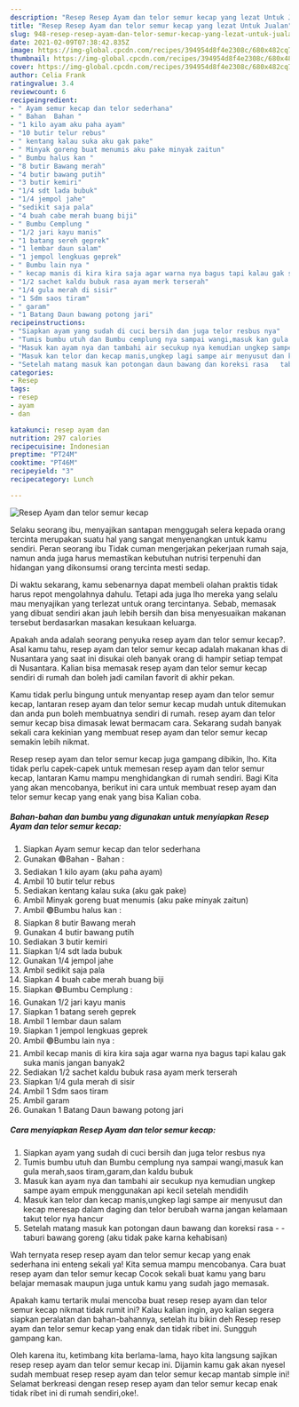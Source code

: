 ```yaml
---
description: "Resep Resep Ayam dan telor semur kecap yang lezat Untuk Jualan"
title: "Resep Resep Ayam dan telor semur kecap yang lezat Untuk Jualan"
slug: 948-resep-resep-ayam-dan-telor-semur-kecap-yang-lezat-untuk-jualan
date: 2021-02-09T07:38:42.835Z
image: https://img-global.cpcdn.com/recipes/394954d8f4e2308c/680x482cq70/resep-ayam-dan-telor-semur-kecap-foto-resep-utama.jpg
thumbnail: https://img-global.cpcdn.com/recipes/394954d8f4e2308c/680x482cq70/resep-ayam-dan-telor-semur-kecap-foto-resep-utama.jpg
cover: https://img-global.cpcdn.com/recipes/394954d8f4e2308c/680x482cq70/resep-ayam-dan-telor-semur-kecap-foto-resep-utama.jpg
author: Celia Frank
ratingvalue: 3.4
reviewcount: 6
recipeingredient:
- " Ayam semur kecap dan telor sederhana"
- " Bahan  Bahan "
- "1 kilo ayam aku paha ayam"
- "10 butir telur rebus"
- " kentang kalau suka aku gak pake"
- " Minyak goreng buat menumis aku pake minyak zaitun"
- " Bumbu halus kan "
- "8 butir Bawang merah"
- "4 butir bawang putih"
- "3 butir kemiri"
- "1/4 sdt lada bubuk"
- "1/4 jempol jahe"
- "sedikit saja pala"
- "4 buah cabe merah buang biji"
- " Bumbu Cemplung "
- "1/2 jari kayu manis"
- "1 batang sereh geprek"
- "1 lembar daun salam"
- "1 jempol lengkuas geprek"
- " Bumbu lain nya "
- " kecap manis di kira kira saja agar warna nya bagus tapi kalau gak suka manis jangan banyak2"
- "1/2 sachet kaldu bubuk rasa ayam merk terserah"
- "1/4 gula merah di sisir"
- "1 Sdm saos tiram"
- " garam"
- "1 Batang Daun bawang potong jari"
recipeinstructions:
- "Siapkan ayam yang sudah di cuci bersih dan juga telor resbus nya"
- "Tumis bumbu utuh dan Bumbu cemplung nya sampai wangi,masuk kan gula merah,saos tiram,garam,dan kaldu bubuk"
- "Masuk kan ayam nya dan tambahi air secukup nya kemudian ungkep sampe ayam empuk menggunakan api kecil setelah mendidih"
- "Masuk kan telor dan kecap manis,ungkep lagi sampe air menyusut dan kecap meresap dalam daging dan telor berubah warna jangan kelamaan takut telor nya hancur"
- "Setelah matang masuk kan potongan daun bawang dan koreksi rasa   taburi bawang goreng (aku tidak pake karna kehabisan)"
categories:
- Resep
tags:
- resep
- ayam
- dan

katakunci: resep ayam dan 
nutrition: 297 calories
recipecuisine: Indonesian
preptime: "PT24M"
cooktime: "PT46M"
recipeyield: "3"
recipecategory: Lunch

---
```



![Resep Ayam dan telor semur kecap](https://img-global.cpcdn.com/recipes/394954d8f4e2308c/680x482cq70/resep-ayam-dan-telor-semur-kecap-foto-resep-utama.jpg)

Selaku seorang ibu, menyajikan santapan menggugah selera kepada orang tercinta merupakan suatu hal yang sangat menyenangkan untuk kamu sendiri. Peran seorang ibu Tidak cuman mengerjakan pekerjaan rumah saja, namun anda juga harus memastikan kebutuhan nutrisi terpenuhi dan hidangan yang dikonsumsi orang tercinta mesti sedap.

Di waktu  sekarang, kamu sebenarnya dapat membeli olahan praktis tidak harus repot mengolahnya dahulu. Tetapi ada juga lho mereka yang selalu mau menyajikan yang terlezat untuk orang tercintanya. Sebab, memasak yang dibuat sendiri akan jauh lebih bersih dan bisa menyesuaikan makanan tersebut berdasarkan masakan kesukaan keluarga. 



Apakah anda adalah seorang penyuka resep ayam dan telor semur kecap?. Asal kamu tahu, resep ayam dan telor semur kecap adalah makanan khas di Nusantara yang saat ini disukai oleh banyak orang di hampir setiap tempat di Nusantara. Kalian bisa memasak resep ayam dan telor semur kecap sendiri di rumah dan boleh jadi camilan favorit di akhir pekan.

Kamu tidak perlu bingung untuk menyantap resep ayam dan telor semur kecap, lantaran resep ayam dan telor semur kecap mudah untuk ditemukan dan anda pun boleh membuatnya sendiri di rumah. resep ayam dan telor semur kecap bisa dimasak lewat bermacam cara. Sekarang sudah banyak sekali cara kekinian yang membuat resep ayam dan telor semur kecap semakin lebih nikmat.

Resep resep ayam dan telor semur kecap juga gampang dibikin, lho. Kita tidak perlu capek-capek untuk memesan resep ayam dan telor semur kecap, lantaran Kamu mampu menghidangkan di rumah sendiri. Bagi Kita yang akan mencobanya, berikut ini cara untuk membuat resep ayam dan telor semur kecap yang enak yang bisa Kalian coba.

<!--inarticleads1-->

##### Bahan-bahan dan bumbu yang digunakan untuk menyiapkan Resep Ayam dan telor semur kecap:

1. Siapkan  Ayam semur kecap dan telor sederhana
1. Gunakan  🟢Bahan - Bahan :
1. Sediakan 1 kilo ayam (aku paha ayam)
1. Ambil 10 butir telur rebus
1. Sediakan  kentang kalau suka (aku gak pake)
1. Ambil  Minyak goreng buat menumis (aku pake minyak zaitun)
1. Ambil  🟢Bumbu halus kan :
1. Siapkan 8 butir Bawang merah
1. Gunakan 4 butir bawang putih
1. Sediakan 3 butir kemiri
1. Siapkan 1/4 sdt lada bubuk
1. Gunakan 1/4 jempol jahe
1. Ambil sedikit saja pala
1. Siapkan 4 buah cabe merah buang biji
1. Siapkan  🟢Bumbu Cemplung :
1. Gunakan 1/2 jari kayu manis
1. Siapkan 1 batang sereh geprek
1. Ambil 1 lembar daun salam
1. Siapkan 1 jempol lengkuas geprek
1. Ambil  🟢Bumbu lain nya :
1. Ambil  kecap manis di kira kira saja agar warna nya bagus tapi kalau gak suka manis jangan banyak2
1. Sediakan 1/2 sachet kaldu bubuk rasa ayam merk terserah
1. Siapkan 1/4 gula merah di sisir
1. Ambil 1 Sdm saos tiram
1. Ambil  garam
1. Gunakan 1 Batang Daun bawang potong jari




<!--inarticleads2-->

##### Cara menyiapkan Resep Ayam dan telor semur kecap:

1. Siapkan ayam yang sudah di cuci bersih dan juga telor resbus nya
1. Tumis bumbu utuh dan Bumbu cemplung nya sampai wangi,masuk kan gula merah,saos tiram,garam,dan kaldu bubuk
1. Masuk kan ayam nya dan tambahi air secukup nya kemudian ungkep sampe ayam empuk menggunakan api kecil setelah mendidih
1. Masuk kan telor dan kecap manis,ungkep lagi sampe air menyusut dan kecap meresap dalam daging dan telor berubah warna jangan kelamaan takut telor nya hancur
1. Setelah matang masuk kan potongan daun bawang dan koreksi rasa  -  - taburi bawang goreng (aku tidak pake karna kehabisan)




Wah ternyata resep resep ayam dan telor semur kecap yang enak sederhana ini enteng sekali ya! Kita semua mampu mencobanya. Cara buat resep ayam dan telor semur kecap Cocok sekali buat kamu yang baru belajar memasak maupun juga untuk kamu yang sudah jago memasak.

Apakah kamu tertarik mulai mencoba buat resep resep ayam dan telor semur kecap nikmat tidak rumit ini? Kalau kalian ingin, ayo kalian segera siapkan peralatan dan bahan-bahannya, setelah itu bikin deh Resep resep ayam dan telor semur kecap yang enak dan tidak ribet ini. Sungguh gampang kan. 

Oleh karena itu, ketimbang kita berlama-lama, hayo kita langsung sajikan resep resep ayam dan telor semur kecap ini. Dijamin kamu gak akan nyesel sudah membuat resep resep ayam dan telor semur kecap mantab simple ini! Selamat berkreasi dengan resep resep ayam dan telor semur kecap enak tidak ribet ini di rumah sendiri,oke!.

